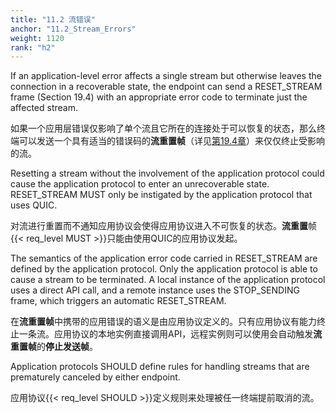 ```yaml
---
title: "11.2 流错误"
anchor: "11.2_Stream_Errors"
weight: 1120
rank: "h2"
---
```


If an application-level error affects a single stream but otherwise leaves the connection in a recoverable state, the endpoint can send a RESET_STREAM frame (Section 19.4) with an appropriate error code to terminate just the affected stream.

如果一个应用层错误仅影响了单个流且它所在的连接处于可以恢复的状态，那么终端可以发送一个具有适当的错误码的**流重置帧**（详见[第19.4章]()）来仅仅终止受影响的流。

Resetting a stream without the involvement of the application protocol could cause the application protocol to enter an unrecoverable state. RESET_STREAM MUST only be instigated by the application protocol that uses QUIC.

对流进行重置而不通知应用协议会使得应用协议进入不可恢复的状态。**流重置**帧{{< req_level MUST >}}只能由使用QUIC的应用协议发起。

The semantics of the application error code carried in RESET_STREAM are defined by the application protocol. Only the application protocol is able to cause a stream to be terminated. A local instance of the application protocol uses a direct API call, and a remote instance uses the STOP_SENDING frame, which triggers an automatic RESET_STREAM.

在**流重置帧**中携带的应用错误的语义是由应用协议定义的。只有应用协议有能力终止一条流。应用协议的本地实例直接调用API，远程实例则可以使用会自动触发**流重置帧**的**停止发送帧**。

Application protocols SHOULD define rules for handling streams that are prematurely canceled by either endpoint.

应用协议{{< req_level SHOULD >}}定义规则来处理被任一终端提前取消的流。
